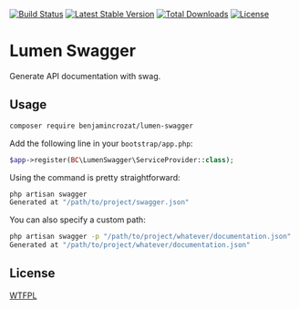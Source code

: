 [![Build Status](https://travis-ci.org/lumen-swagger.svg?branch=master)](https://travis-ci.org/lumen-swagger)
[![Latest Stable Version](https://poser.pugx.org/lumen-swagger/v/stable)](https://packagist.org/packages/lumen-swagger)
[![Total Downloads](https://poser.pugx.org/lumen-swagger/downloads)](https://packagist.org/packages/lumen-swagger)
[![License](https://poser.pugx.org/lumen-swagger/license)](https://packagist.org/packages/lumen-swagger)

# Lumen Swagger

Generate API documentation with swag.

## Usage

```bash
composer require benjamincrozat/lumen-swagger
```

Add the following line in your `bootstrap/app.php`:

```php
$app->register(BC\LumenSwagger\ServiceProvider::class);
```

Using the command is pretty straightforward:

```bash
php artisan swagger
Generated at "/path/to/project/swagger.json"
```

You can also specify a custom path:

```bash
php artisan swagger -p "/path/to/project/whatever/documentation.json"
Generated at "/path/to/project/whatever/documentation.json"
```

## License

[WTFPL](http://www.wtfpl.net/txt/copying/)
